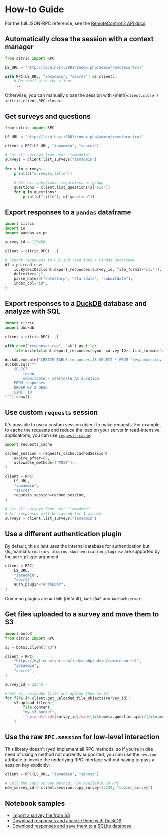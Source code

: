 # How-to Guide

For the full JSON-RPC reference, see the [RemoteControl 2 API docs][rc2api].

## Automatically close the session with a context manager

```python
from citric import RPC

LS_URL = "http://localhost:8001/index.php/admin/remotecontrol"

with RPC(LS_URL, "iamadmin", "secret") as client:
    # Do stuff with the client
    ...
```

Otherwise, you can manually close the session with {meth}`client.close() <citric.client.RPC.close>`.

## Get surveys and questions

```python
from citric import RPC

LS_URL = "http://localhost:8001/index.php/admin/remotecontrol"

client = RPC(LS_URL, "iamadmin", "secret")

# Get all surveys from user "iamadmin"
surveys = client.list_surveys("iamadmin")

for s in surveys:
    print(s["surveyls_title"])

    # Get all questions, regardless of group
    questions = client.list_questions(s["sid"])
    for q in questions:
        print(q["title"], q["question"])
```

## Export responses to a `pandas` dataframe

```python
import citric
import io
import pandas as pd

survey_id = 123456

client = citric.RPC(...)

# Export responses to CSV and read into a Pandas DataFrame
df = pd.read_csv(
    io.BytesIO(client.export_responses(survey_id, file_format="csv")),
    delimiter=";",
    parse_dates=["datestamp", "startdate", "submitdate"],
    index_col="id",
)
```

## Export responses to a [DuckDB](https://duckdb.org/) database and analyze with SQL

```python
import citric
import duckdb

client = citric.RPC(...)

with open("responses.csv", "wb") as file:
    file.write(client.export_responses(<your survey ID>, file_format="csv"))

duckdb.execute("CREATE TABLE responses AS SELECT * FROM 'responses.csv'")
duckdb.sql("""
    SELECT
        token,
        submitdate - startdate AS duration
    FROM responses
    ORDER BY 2 DESC
    LIMIT 10
""").show()
```

## Use custom `requests` session

It's possible to use a custom session object to make requests. For example, to cache the requests
and reduce the load on your server in read-intensive applications, you can use
[`requests-cache`](inv:requests-cache:std#general):

```python
import requests_cache

cached_session = requests_cache.CachedSession(
    expire_after=60,
    allowable_methods=["POST"],
)

client = RPC(
    LS_URL,
    "iamadmin",
    "secret",
    requests_session=cached_session,
)

# Get all surveys from user "iamadmin".
# All responses will be cached for 1 minute.
surveys = client.list_surveys("iamadmin")
```

## Use a different authentication plugin

By default, this client uses the internal database for authentication but
{ls_manual}`arbitrary plugins <Authentication_plugins>` are supported by the
`auth_plugin` argument.

```python
client = RPC(
    LS_URL,
    "iamadmin",
    "secret",
    auth_plugin="AuthLDAP",
)
```

Common plugins are `Authdb` (default), `AuthLDAP` and `Authwebserver`.

## Get files uploaded to a survey and move them to S3

```python
import boto3
from citric import RPC

s3 = boto3.client("s3")

client = RPC(
    "https://mylimeserver.com/index.php/admin/remotecontrol",
    "iamadmin",
    "secret",
)

survey_id = 12345

# Get all uploaded files and upload them to S3
for file in client.get_uploaded_file_objects(survey_id):
    s3.upload_fileobj(
        file.content,
        "my-s3-bucket",
        f"uploads/sid={survey_id}/qid={file.meta.question.qid}/{file.meta.filename}",
    )
```

## Use the raw `RPC.session` for low-level interaction

This library doesn't (yet) implement all RPC methods, so if you're in dire need of using a method not currently supported, you can use the `session` attribute to invoke the underlying RPC interface without having to pass a session key explicitly:

```python
client = RPC(LS_URL, "iamadmin", "secret")

# Call the copy_survey method, not available in RPC
new_survey_id = client.session.copy_survey(35239, "copied_survey")
```

## Notebook samples

- [Import a survey file from S3](https://github.com/edgarrmondragon/citric/blob/main/docs/notebooks/import_s3.ipynb)
- [Download responses and analyze them with DuckDB](https://github.com/edgarrmondragon/citric/blob/main/docs/notebooks/duckdb.ipynb)
- [Download responses and save them to a SQLite database](https://github.com/edgarrmondragon/citric/blob/main/docs/notebooks/pandas_sqlite.ipynb)

[rc2api]: https://api.limesurvey.org/classes/remotecontrol_handle.html
